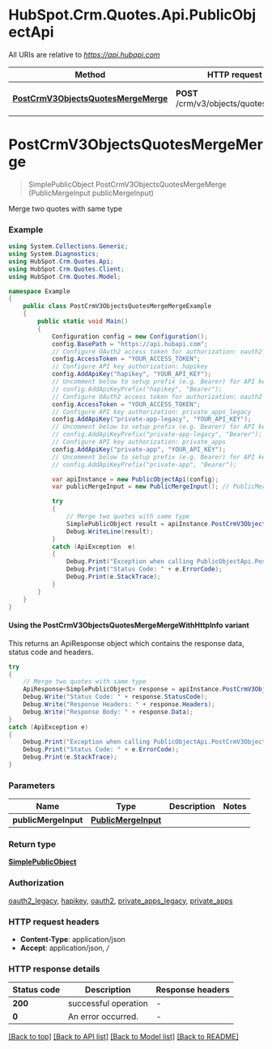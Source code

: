 # HubSpot.Crm.Quotes.Api.PublicObjectApi

All URIs are relative to *https://api.hubapi.com*

| Method | HTTP request | Description |
|--------|--------------|-------------|
| [**PostCrmV3ObjectsQuotesMergeMerge**](PublicObjectApi.md#postcrmv3objectsquotesmergemerge) | **POST** /crm/v3/objects/quotes/merge | Merge two quotes with same type |

<a id="postcrmv3objectsquotesmergemerge"></a>
# **PostCrmV3ObjectsQuotesMergeMerge**
> SimplePublicObject PostCrmV3ObjectsQuotesMergeMerge (PublicMergeInput publicMergeInput)

Merge two quotes with same type

### Example
```csharp
using System.Collections.Generic;
using System.Diagnostics;
using HubSpot.Crm.Quotes.Api;
using HubSpot.Crm.Quotes.Client;
using HubSpot.Crm.Quotes.Model;

namespace Example
{
    public class PostCrmV3ObjectsQuotesMergeMergeExample
    {
        public static void Main()
        {
            Configuration config = new Configuration();
            config.BasePath = "https://api.hubapi.com";
            // Configure OAuth2 access token for authorization: oauth2_legacy
            config.AccessToken = "YOUR_ACCESS_TOKEN";
            // Configure API key authorization: hapikey
            config.AddApiKey("hapikey", "YOUR_API_KEY");
            // Uncomment below to setup prefix (e.g. Bearer) for API key, if needed
            // config.AddApiKeyPrefix("hapikey", "Bearer");
            // Configure OAuth2 access token for authorization: oauth2
            config.AccessToken = "YOUR_ACCESS_TOKEN";
            // Configure API key authorization: private_apps_legacy
            config.AddApiKey("private-app-legacy", "YOUR_API_KEY");
            // Uncomment below to setup prefix (e.g. Bearer) for API key, if needed
            // config.AddApiKeyPrefix("private-app-legacy", "Bearer");
            // Configure API key authorization: private_apps
            config.AddApiKey("private-app", "YOUR_API_KEY");
            // Uncomment below to setup prefix (e.g. Bearer) for API key, if needed
            // config.AddApiKeyPrefix("private-app", "Bearer");

            var apiInstance = new PublicObjectApi(config);
            var publicMergeInput = new PublicMergeInput(); // PublicMergeInput | 

            try
            {
                // Merge two quotes with same type
                SimplePublicObject result = apiInstance.PostCrmV3ObjectsQuotesMergeMerge(publicMergeInput);
                Debug.WriteLine(result);
            }
            catch (ApiException  e)
            {
                Debug.Print("Exception when calling PublicObjectApi.PostCrmV3ObjectsQuotesMergeMerge: " + e.Message);
                Debug.Print("Status Code: " + e.ErrorCode);
                Debug.Print(e.StackTrace);
            }
        }
    }
}
```

#### Using the PostCrmV3ObjectsQuotesMergeMergeWithHttpInfo variant
This returns an ApiResponse object which contains the response data, status code and headers.

```csharp
try
{
    // Merge two quotes with same type
    ApiResponse<SimplePublicObject> response = apiInstance.PostCrmV3ObjectsQuotesMergeMergeWithHttpInfo(publicMergeInput);
    Debug.Write("Status Code: " + response.StatusCode);
    Debug.Write("Response Headers: " + response.Headers);
    Debug.Write("Response Body: " + response.Data);
}
catch (ApiException e)
{
    Debug.Print("Exception when calling PublicObjectApi.PostCrmV3ObjectsQuotesMergeMergeWithHttpInfo: " + e.Message);
    Debug.Print("Status Code: " + e.ErrorCode);
    Debug.Print(e.StackTrace);
}
```

### Parameters

| Name | Type | Description | Notes |
|------|------|-------------|-------|
| **publicMergeInput** | [**PublicMergeInput**](PublicMergeInput.md) |  |  |

### Return type

[**SimplePublicObject**](SimplePublicObject.md)

### Authorization

[oauth2_legacy](../README.md#oauth2_legacy), [hapikey](../README.md#hapikey), [oauth2](../README.md#oauth2), [private_apps_legacy](../README.md#private_apps_legacy), [private_apps](../README.md#private_apps)

### HTTP request headers

 - **Content-Type**: application/json
 - **Accept**: application/json, */*


### HTTP response details
| Status code | Description | Response headers |
|-------------|-------------|------------------|
| **200** | successful operation |  -  |
| **0** | An error occurred. |  -  |

[[Back to top]](#) [[Back to API list]](../README.md#documentation-for-api-endpoints) [[Back to Model list]](../README.md#documentation-for-models) [[Back to README]](../README.md)

